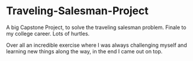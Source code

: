 # Traveling-Salesman-Project

A big Capstone Project, to solve the traveling salesman problem. Finale to my college career. Lots of hurtles. 

Over all an incredible exercise where I was always challenging myself and learning new things along the way, in the end I came out on top.

